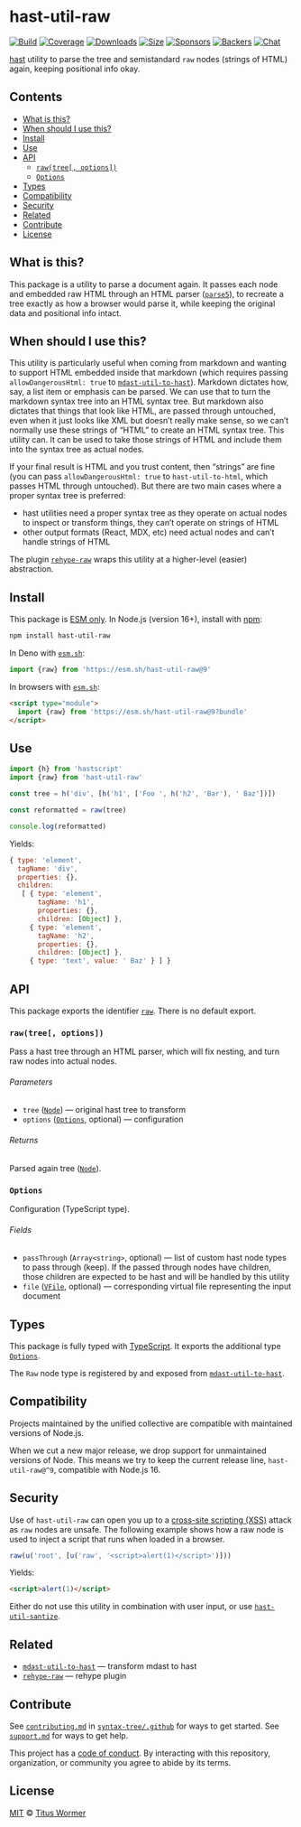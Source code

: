 # hast-util-raw

[![Build][build-badge]][build]
[![Coverage][coverage-badge]][coverage]
[![Downloads][downloads-badge]][downloads]
[![Size][size-badge]][size]
[![Sponsors][sponsors-badge]][collective]
[![Backers][backers-badge]][collective]
[![Chat][chat-badge]][chat]

[hast][] utility to parse the tree and semistandard `raw` nodes (strings of
HTML) again, keeping positional info okay.

## Contents

*   [What is this?](#what-is-this)
*   [When should I use this?](#when-should-i-use-this)
*   [Install](#install)
*   [Use](#use)
*   [API](#api)
    *   [`raw(tree[, options])`](#rawtree-options)
    *   [`Options`](#options)
*   [Types](#types)
*   [Compatibility](#compatibility)
*   [Security](#security)
*   [Related](#related)
*   [Contribute](#contribute)
*   [License](#license)

## What is this?

This package is a utility to parse a document again.
It passes each node and embedded raw HTML through an HTML parser
([`parse5`][parse5]), to recreate a tree exactly as how a browser would parse
it, while keeping the original data and positional info intact.

## When should I use this?

This utility is particularly useful when coming from markdown and wanting to
support HTML embedded inside that markdown (which requires passing
`allowDangerousHtml: true` to [`mdast-util-to-hast`][mdast-util-to-hast]).
Markdown dictates how, say, a list item or emphasis can be parsed.
We can use that to turn the markdown syntax tree into an HTML syntax tree.
But markdown also dictates that things that look like HTML, are passed through
untouched, even when it just looks like XML but doesn’t really make sense, so we
can’t normally use these strings of “HTML” to create an HTML syntax tree.
This utility can.
It can be used to take those strings of HTML and include them into the syntax
tree as actual nodes.

If your final result is HTML and you trust content, then “strings” are fine
(you can pass `allowDangerousHtml: true` to `hast-util-to-html`, which passes
HTML through untouched).
But there are two main cases where a proper syntax tree is preferred:

*   hast utilities need a proper syntax tree as they operate on actual nodes to
    inspect or transform things, they can’t operate on strings of HTML
*   other output formats (React, MDX, etc) need actual nodes and can’t handle
    strings of HTML

The plugin [`rehype-raw`][rehype-raw] wraps this utility at a higher-level
(easier) abstraction.

## Install

This package is [ESM only][esm].
In Node.js (version 16+), install with [npm][]:

```sh
npm install hast-util-raw
```

In Deno with [`esm.sh`][esmsh]:

```js
import {raw} from 'https://esm.sh/hast-util-raw@9'
```

In browsers with [`esm.sh`][esmsh]:

```html
<script type="module">
  import {raw} from 'https://esm.sh/hast-util-raw@9?bundle'
</script>
```

## Use

```js
import {h} from 'hastscript'
import {raw} from 'hast-util-raw'

const tree = h('div', [h('h1', ['Foo ', h('h2', 'Bar'), ' Baz'])])

const reformatted = raw(tree)

console.log(reformatted)
```

Yields:

```js
{ type: 'element',
  tagName: 'div',
  properties: {},
  children:
   [ { type: 'element',
       tagName: 'h1',
       properties: {},
       children: [Object] },
     { type: 'element',
       tagName: 'h2',
       properties: {},
       children: [Object] },
     { type: 'text', value: ' Baz' } ] }
```

## API

This package exports the identifier [`raw`][api-raw].
There is no default export.

### `raw(tree[, options])`

Pass a hast tree through an HTML parser, which will fix nesting, and turn raw
nodes into actual nodes.

###### Parameters

*   `tree` ([`Node`][node])
    — original hast tree to transform
*   `options` ([`Options`][api-options], optional)
    — configuration

###### Returns

Parsed again tree ([`Node`][node]).

### `Options`

Configuration (TypeScript type).

###### Fields

*   `passThrough` (`Array<string>`, optional)
    — list of custom hast node types to pass through (keep).
    If the passed through nodes have children, those children are expected to be
    hast and will be handled by this utility
*   `file` ([`VFile`][vfile], optional)
    — corresponding virtual file representing the input document

## Types

This package is fully typed with [TypeScript][].
It exports the additional type [`Options`][api-options].

The `Raw` node type is registered by and exposed from
[`mdast-util-to-hast`][mdast-util-to-hast].

## Compatibility

Projects maintained by the unified collective are compatible with maintained
versions of Node.js.

When we cut a new major release, we drop support for unmaintained versions of
Node.
This means we try to keep the current release line, `hast-util-raw@^9`,
compatible with Node.js 16.

## Security

Use of `hast-util-raw` can open you up to a [cross-site scripting (XSS)][xss]
attack as `raw` nodes are unsafe.
The following example shows how a raw node is used to inject a script that runs
when loaded in a browser.

```js
raw(u('root', [u('raw', '<script>alert(1)</script>')]))
```

Yields:

```html
<script>alert(1)</script>
```

Either do not use this utility in combination with user input, or use
[`hast-util-santize`][hast-util-sanitize].

## Related

*   [`mdast-util-to-hast`][mdast-util-to-hast]
    — transform mdast to hast
*   [`rehype-raw`](https://github.com/rehypejs/rehype-raw)
    — rehype plugin

## Contribute

See [`contributing.md`][contributing] in [`syntax-tree/.github`][health] for
ways to get started.
See [`support.md`][support] for ways to get help.

This project has a [code of conduct][coc].
By interacting with this repository, organization, or community you agree to
abide by its terms.

## License

[MIT][license] © [Titus Wormer][author]

<!-- Definitions -->

[build-badge]: https://github.com/syntax-tree/hast-util-raw/workflows/main/badge.svg

[build]: https://github.com/syntax-tree/hast-util-raw/actions

[coverage-badge]: https://img.shields.io/codecov/c/github/syntax-tree/hast-util-raw.svg

[coverage]: https://codecov.io/github/syntax-tree/hast-util-raw

[downloads-badge]: https://img.shields.io/npm/dm/hast-util-raw.svg

[downloads]: https://www.npmjs.com/package/hast-util-raw

[size-badge]: https://img.shields.io/badge/dynamic/json?label=minzipped%20size&query=$.size.compressedSize&url=https://deno.bundlejs.com/?q=hast-util-raw

[size]: https://bundlejs.com/?q=hast-util-raw

[sponsors-badge]: https://opencollective.com/unified/sponsors/badge.svg

[backers-badge]: https://opencollective.com/unified/backers/badge.svg

[collective]: https://opencollective.com/unified

[chat-badge]: https://img.shields.io/badge/chat-discussions-success.svg

[chat]: https://github.com/syntax-tree/unist/discussions

[npm]: https://docs.npmjs.com/cli/install

[esm]: https://gist.github.com/sindresorhus/a39789f98801d908bbc7ff3ecc99d99c

[esmsh]: https://esm.sh

[typescript]: https://www.typescriptlang.org

[license]: license

[author]: https://wooorm.com

[health]: https://github.com/syntax-tree/.github

[contributing]: https://github.com/syntax-tree/.github/blob/main/contributing.md

[support]: https://github.com/syntax-tree/.github/blob/main/support.md

[coc]: https://github.com/syntax-tree/.github/blob/main/code-of-conduct.md

[xss]: https://en.wikipedia.org/wiki/Cross-site_scripting

[hast]: https://github.com/syntax-tree/hast

[node]: https://github.com/syntax-tree/hast#nodes

[mdast-util-to-hast]: https://github.com/syntax-tree/mdast-util-to-hast

[hast-util-sanitize]: https://github.com/syntax-tree/hast-util-sanitize

[vfile]: https://github.com/vfile/vfile

[rehype-raw]: https://github.com/rehypejs/rehype-raw

[parse5]: https://github.com/inikulin/parse5

[api-raw]: #rawtree-options

[api-options]: #options
